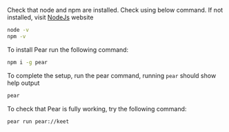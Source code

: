 Check that node and npm are installed. Check using below command. If not installed, visit [NodeJs](https://nodejs.org/) website
```bash
node -v
npm -v
```

To install Pear run the following command:
```bash
npm i -g pear
```

To complete the setup, run the pear command, running `pear` should show help output
```bash
pear
```

To check that Pear is fully working, try the following command:
```bash
pear run pear://keet
```